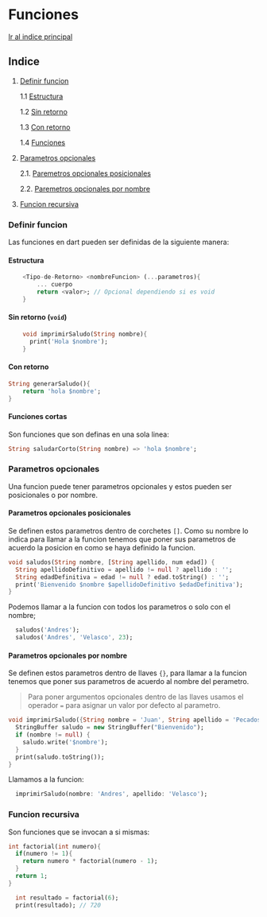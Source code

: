 # Funciones
[Ir al indice principal](https://github.com/velascoandrs/Dart-101/blob/master/README.md)

## Indice
1. [Definir funcion](#definir-funcion)

    1.1 [Estructura](#estructura)
    
    1.2 [Sin retorno](#sin-retorno-void)
    
    1.3 [Con retorno](#con-retorno)
    
    1.4 [Funciones](#funciones-cortas)
    
2. [Parametros opcionales](#parametros-opcionales)

    2.1. [Paremetros opcionales posicionales](#parametros-opcionales-posicionales)
    
    2.2. [Paremetros opcionales por nombre](#parametros-opcionales-por-nombre)

4. [Funcion recursiva](#funcion-recursiva)


### Definir funcion
Las funciones en dart pueden ser definidas de la siguiente manera:
#### Estructura
```dart
    <Tipo-de-Retorno> <nombreFuncion> (...parametros){
        ... cuerpo
        return <valor>; // Opcional dependiendo si es void
    } 
```


#### Sin retorno (`void`)
```dart
    void imprimirSaludo(String nombre){
      print('Hola $nombre');
    }
```

#### Con retorno
```dart
String generarSaludo(){
    return 'hola $nombre';
}
```

#### Funciones cortas
Son funciones que son definas en una sola linea:

```dart
String saludarCorto(String nombre) => 'hola $nombre';
```

### Parametros opcionales

Una funcion puede tener parametros opcionales y estos pueden ser posicionales o por nombre.

#### Parametros opcionales posicionales

Se definen estos parametros dentro de corchetes `[]`. Como su nombre lo indica
para llamar a la funcion tenemos que poner sus parametros de acuerdo la posicion
en como se haya definido la funcion.

```dart
void saludos(String nombre, [String apellido, num edad]) {
  String apellidoDefinitivo = apellido != null ? apellido : '';
  String edadDefinitiva = edad != null ? edad.toString() : '';
  print('Bienvenido $nombre $apellidoDefinitivo $edadDefinitiva');
}
```

Podemos llamar a la funcion con todos los parametros o solo con el nombre;

```dart
  saludos('Andres');
  saludos('Andres', 'Velasco', 23);
```

#### Parametros opcionales por nombre
Se definen estos parametros dentro de llaves `{}`, para llamar a la funcion tenemos que poner
sus parametros de acuerdo al nombre del perametro.


>Para poner argumentos opcionales dentro de las llaves usamos el operador `=` para asignar
>un valor por defecto al parametro.

```dart
void imprimirSaludo({String nombre = 'Juan', String apellido = 'Pecados'}) {
  StringBuffer saludo = new StringBuffer("Bienvenido");
  if (nombre != null) {
    saludo.write('$nombre');
  }
  print(saludo.toString());
}
```

Llamamos a la funcion:

```dart
  imprimirSaludo(nombre: 'Andres', apellido: 'Velasco');
```

### Funcion recursiva
Son funciones que se invocan a si mismas:

```dart
int factorial(int numero){
  if(numero != 1){
    return numero * factorial(numero - 1);
  }
  return 1;
}
```

```dart
  int resultado = factorial(6);
  print(resultado); // 720
```